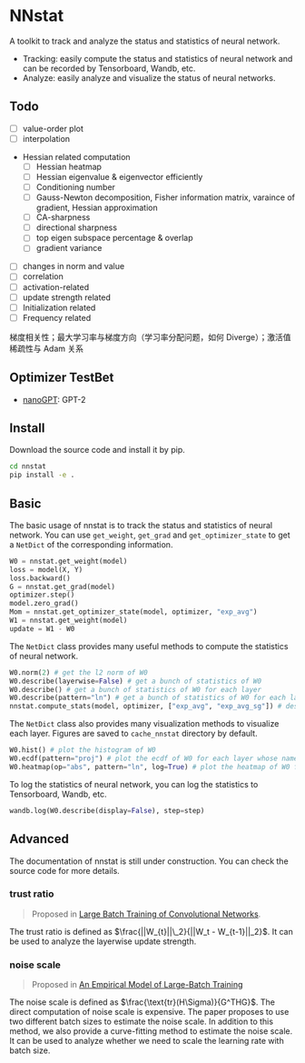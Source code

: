 # NNstat

A toolkit to track and analyze the status and statistics of neural network.

- Tracking: easily compute the status and statistics of neural network and can be recorded by Tensorboard, Wandb, etc.
- Analyze: easily analyze and visualize the status of neural networks.

## Todo

- [ ] value-order plot
- [ ] interpolation
- Hessian related computation
  - [ ] Hessian heatmap
  - [ ] Hessian eigenvalue & eigenvector efficiently
  - [ ] Conditioning number
  - [ ] Gauss-Newton decomposition, Fisher information matrix, varaince of gradient, Hessian approximation
  - [ ] CA-sharpness
  - [ ] directional sharpness
  - [ ] top eigen subspace percentage & overlap
  - [ ] gradient variance
- [ ] changes in norm and value
- [ ] correlation
- [ ] activation-related
- [ ] update strength related
- [ ] Initialization related
- [ ] Frequency related

梯度相关性；最大学习率与梯度方向（学习率分配问题，如何 Diverge）；激活值稀疏性与 Adam 关系

## Optimizer TestBet

- [nanoGPT](https://github.com/karpathy/nanoGPT): GPT-2

## Install

Download the source code and install it by pip.

```bash
cd nnstat
pip install -e .
```

## Basic

The basic usage of nnstat is to track the status and statistics of neural network. You can use `get_weight`, `get_grad` and `get_optimizer_state` to get a `NetDict` of the corresponding information.

```python
W0 = nnstat.get_weight(model)
loss = model(X, Y)
loss.backward()
G = nnstat.get_grad(model)
optimizer.step()
model.zero_grad()
Mom = nnstat.get_optimizer_state(model, optimizer, "exp_avg")
W1 = nnstat.get_weight(model)
update = W1 - W0
```

The `NetDict` class provides many useful methods to compute the statistics of neural network.

```python
W0.norm(2) # get the l2 norm of W0
W0.describe(layerwise=False) # get a bunch of statistics of W0
W0.describe() # get a bunch of statistics of W0 for each layer
W0.describe(pattern="ln") # get a bunch of statistics of W0 for each layer whose name contains "ln"
nnstat.compute_stats(model, optimizer, ["exp_avg", "exp_avg_sg"]) # describe weight, grad, optimizer state together
```

The `NetDict` class also provides many visualization methods to visualize each layer. Figures are saved to `cache_nnstat` directory by default.

```python
W0.hist() # plot the histogram of W0
W0.ecdf(pattern="proj") # plot the ecdf of W0 for each layer whose name contains "proj"
W0.heatmap(op="abs", pattern="ln", log=True) # plot the heatmap of W0 for each layer whose name contains "ln"
```

To log the statistics of neural network, you can log the statistics to Tensorboard, Wandb, etc.

```python
wandb.log(W0.describe(display=False), step=step)
```

## Advanced

The documentation of nnstat is still under construction. You can check the source code for more details.

### trust ratio

> Proposed in [Large Batch Training of Convolutional Networks](https://arxiv.org/abs/1708.03888).

The trust ratio is defined as $\frac{||W_{t}||\_2}{||W_t - W_{t-1}||_2}$. It can be used to analyze the layerwise update strength.

### noise scale

> Proposed in [An Empirical Model of Large-Batch Training](https://arxiv.org/abs/1812.06162)

The noise scale is defined as $\frac{\text{tr}(H\Sigma)}{G^THG}$. The direct computation of noise scale is expensive. The paper proposes to use two different batch sizes to estimate the noise scale. In addition to this method, we also provide a curve-fitting method to estimate the noise scale. It can be used to analyze whether we need to scale the learning rate with batch size.
